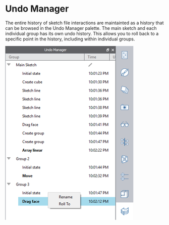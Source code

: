 # Undo Manager

The entire history of sketch file interactions are maintainted as a history that can be browsed in the Undo Manager palette. The main sketch and each individual group has its own undo history. This allows you to roll back to a specific point in the history, including within individual groups.

![](/tool-library/images/undo_manager.png)

# 

# 

# 



